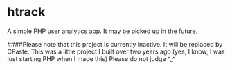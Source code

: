 htrack
======

A simple PHP user analytics app. It may be picked up in the future.

####Please note that this project is currently inactive. It will be replaced by CPaste. This was a little project I built over two years ago (yes, I know, I was just starting PHP when I made this) Please do not judge ^_^

